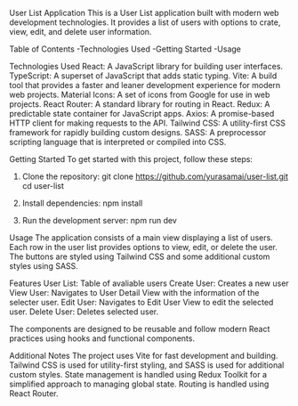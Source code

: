 User List Application
This is a User List application built with modern web development technologies. It provides a list of users with options to crate, view, edit, and delete user information.

Table of Contents
  -Technologies Used
  -Getting Started
  -Usage

Technologies Used
  React: A JavaScript library for building user interfaces.
  TypeScript: A superset of JavaScript that adds static typing.
  Vite: A build tool that provides a faster and leaner development experience for modern web projects.
  Material Icons: A set of icons from Google for use in web projects.
  React Router: A standard library for routing in React.
  Redux: A predictable state container for JavaScript apps.
  Axios: A promise-based HTTP client for making requests to the API.
  Tailwind CSS: A utility-first CSS framework for rapidly building custom designs.
  SASS: A preprocessor scripting language that is interpreted or compiled into CSS.
  
Getting Started
To get started with this project, follow these steps:

1. Clone the repository:
    git clone https://github.com/yurasamai/user-list.git
    cd user-list
   
2. Install dependencies:
    npm install

3. Run the development server:
    npm run dev

Usage
The application consists of a main view displaying a list of users. Each row in the user list provides options to view, edit, or delete the user. The buttons are styled using Tailwind CSS and some additional custom styles using SASS.

Features
  User List: Table of avaliable users
  Create User: Creates a new user
  View User: Navigates to User Detail View with the information of the selecter user.
  Edit User: Navigates to Edit User View to edit the selected user.
  Delete User: Deletes selected user.

The components are designed to be reusable and follow modern React practices using hooks and functional components.

Additional Notes
The project uses Vite for fast development and building.
Tailwind CSS is used for utility-first styling, and SASS is used for additional custom styles.
State management is handled using Redux Toolkit for a simplified approach to managing global state.
Routing is handled using React Router.



